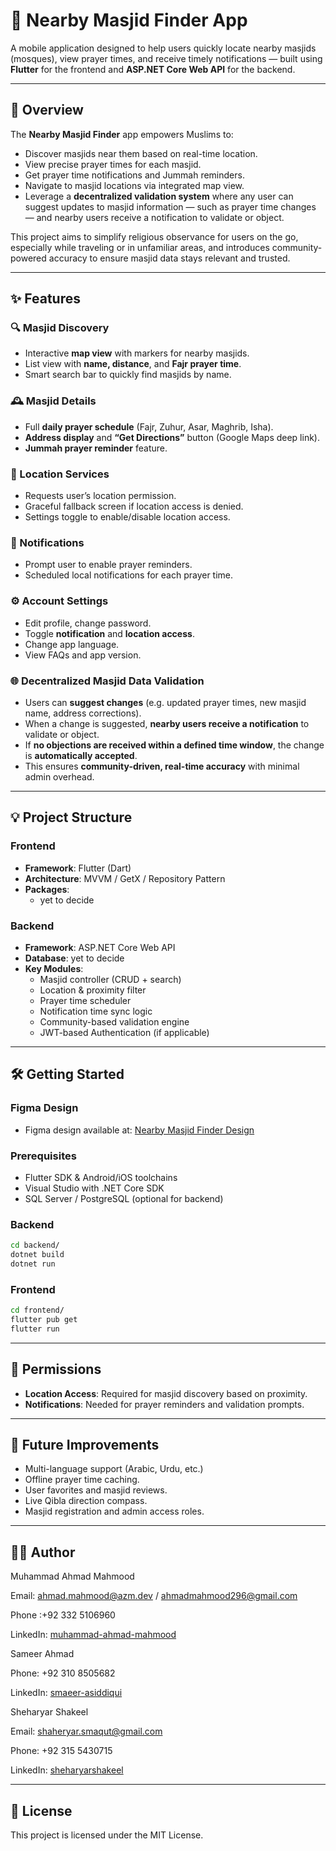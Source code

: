 # 🕌 Nearby Masjid Finder App

A mobile application designed to help users quickly locate nearby masjids (mosques), view prayer times, and receive timely notifications — built using **Flutter** for the frontend and **ASP.NET Core Web API** for the backend.

---

## 📱 Overview

The **Nearby Masjid Finder** app empowers Muslims to:

- Discover masjids near them based on real-time location.
- View precise prayer times for each masjid.
- Get prayer time notifications and Jummah reminders.
- Navigate to masjid locations via integrated map view.
- Leverage a **decentralized validation system** where any user can suggest updates to masjid information — such as prayer time changes — and nearby users receive a notification to validate or object.

This project aims to simplify religious observance for users on the go, especially while traveling or in unfamiliar areas, and introduces community-powered accuracy to ensure masjid data stays relevant and trusted.

---

## ✨ Features

### 🔍 Masjid Discovery
- Interactive **map view** with markers for nearby masjids.
- List view with **name, distance**, and **Fajr prayer time**.
- Smart search bar to quickly find masjids by name.

### 🕰️ Masjid Details
- Full **daily prayer schedule** (Fajr, Zuhur, Asar, Maghrib, Isha).
- **Address display** and **“Get Directions”** button (Google Maps deep link).
- **Jummah prayer reminder** feature.

### 📍 Location Services
- Requests user’s location permission.
- Graceful fallback screen if location access is denied.
- Settings toggle to enable/disable location access.

### 🔔 Notifications
- Prompt user to enable prayer reminders.
- Scheduled local notifications for each prayer time.

### ⚙️ Account Settings
- Edit profile, change password.
- Toggle **notification** and **location access**.
- Change app language.
- View FAQs and app version.

### 🌐 Decentralized Masjid Data Validation
- Users can **suggest changes** (e.g. updated prayer times, new masjid name, address corrections).
- When a change is suggested, **nearby users receive a notification** to validate or object.
- If **no objections are received within a defined time window**, the change is **automatically accepted**.
- This ensures **community-driven, real-time accuracy** with minimal admin overhead.

---

## 💡 Project Structure

### Frontend
- **Framework**: Flutter (Dart)
- **Architecture**: MVVM / GetX / Repository Pattern
- **Packages**:
    - yet to decide

### Backend
- **Framework**: ASP.NET Core Web API
- **Database**: yet to decide
- **Key Modules**:
    - Masjid controller (CRUD + search)
    - Location & proximity filter
    - Prayer time scheduler
    - Notification time sync logic
    - Community-based validation engine
    - JWT-based Authentication (if applicable)

---

## 🛠️ Getting Started


### Figma Design
- Figma design available at: [Nearby Masjid Finder Design](https://www.figma.com/design/w7ZbZ2KPFnYMbvfAdEY8OP/Alfalah_Connect?node-id=0-1&t=jL8DUbDMrEC4slMQ-1)

### Prerequisites
- Flutter SDK & Android/iOS toolchains
- Visual Studio with .NET Core SDK
- SQL Server / PostgreSQL (optional for backend)

### Backend
```bash
cd backend/
dotnet build
dotnet run
```

### Frontend
```bash
cd frontend/
flutter pub get
flutter run
```

---

## 🔐 Permissions

- **Location Access**: Required for masjid discovery based on proximity.
- **Notifications**: Needed for prayer reminders and validation prompts.

---

## 🚀 Future Improvements

- Multi-language support (Arabic, Urdu, etc.)
- Offline prayer time caching.
- User favorites and masjid reviews.
- Live Qibla direction compass.
- Masjid registration and admin access roles.

---

## 🧑‍💻 Author

Muhammad Ahmad Mahmood

Email: ahmad.mahmood@azm.dev / ahmadmahmood296@gmail.com

Phone :+92 332 5106960

LinkedIn: [muhammad-ahmad-mahmood](https://www.linkedin.com/in/ahmaddioxide)

Sameer Ahmad

Phone: +92 310 8505682

LinkedIn: [smaeer-asiddiqui](https://www.linkedin.com/in/sameer-asiddiqui/)


Sheharyar Shakeel

Email: shaheryar.smaqut@gmail.com 

Phone: +92 315 5430715

LinkedIn: [sheharyarshakeel](https://www.linkedin.com/in/shaheryarshakeel)


---

## 📄 License

This project is licensed under the MIT License.
